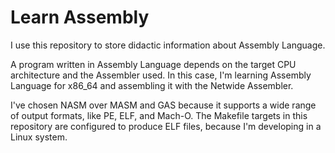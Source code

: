 # Learn Assembly

I use this repository to store didactic information about Assembly Language.

A program written in Assembly Language depends on the target CPU architecture and the Assembler used. In this case, I'm learning Assembly Language for x86_64 and assembling it with the Netwide Assembler.

I've chosen NASM over MASM and GAS because it supports a wide range of output formats, like PE, ELF, and Mach-O. The Makefile targets in this repository are configured to produce ELF files, because I'm developing in a Linux system.
